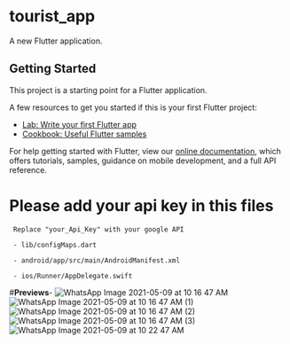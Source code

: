 # tourist_app

A new Flutter application.

## Getting Started

This project is a starting point for a Flutter application.

A few resources to get you started if this is your first Flutter project:

- [Lab: Write your first Flutter app](https://flutter.dev/docs/get-started/codelab)
- [Cookbook: Useful Flutter samples](https://flutter.dev/docs/cookbook)

For help getting started with Flutter, view our
[online documentation](https://flutter.dev/docs), which offers tutorials,
samples, guidance on mobile development, and a full API reference.


# Please add your api key in this files

     Replace "your_Api_Key" with your google API
     
     - lib/configMaps.dart
     
     - android/app/src/main/AndroidManifest.xml
     
     - ios/Runner/AppDelegate.swift

#**Previews**-
![WhatsApp Image 2021-05-09 at 10 16 47 AM](https://user-images.githubusercontent.com/82211906/117561372-eb679200-b0b3-11eb-96f2-7f6eeceb0869.jpeg)
![WhatsApp Image 2021-05-09 at 10 16 47 AM (1)](https://user-images.githubusercontent.com/82211906/117561377-f15d7300-b0b3-11eb-946a-e67fc2aa3870.jpeg)
![WhatsApp Image 2021-05-09 at 10 16 47 AM (2)](https://user-images.githubusercontent.com/82211906/117561380-f4f0fa00-b0b3-11eb-90aa-7028c44b04f9.jpeg)
![WhatsApp Image 2021-05-09 at 10 16 47 AM (3)](https://user-images.githubusercontent.com/82211906/117561383-f8848100-b0b3-11eb-9148-70585c5988f0.jpeg)
![WhatsApp Image 2021-05-09 at 10 22 47 AM](https://user-images.githubusercontent.com/82211906/117561386-fc180800-b0b3-11eb-89c6-d62804485679.jpeg)
